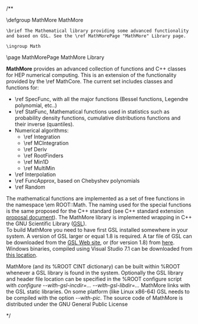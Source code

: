 
/** 

  \defgroup MathMore  MathMore

    \brief The Mathematical library providing some advanced functionality and based on GSL. See the \ref MathMorePage "MathMore" Library page. 

    \ingroup Math



\page MathMorePage MathMore Library

**MathMore** provides an advanced collection of functions and C++ classes for HEP numerical computing. This is an extension of the functionality provided by the \ref MathCore. The current set includes classes and functions for:

*   \ref SpecFunc, with all the major functions (Bessel functions, Legendre polynomial, etc..)
*   \ref StatFunc, Mathematical functions used in statistics such as probability density functions, cumulative distributions functions and their inverse (quantiles).
*   Numerical algorithms:
    *   \ref Integration
    *   \ref MCIntegration
    *   \ref Deriv
    *   \ref RootFinders
    *   \ref Min1D
    *   \ref MultiMin
*   \ref Interpolation
*   \ref FuncApprox, based on Chebyshev polynomials
*   \ref Random

The mathematical functions are implemented as a set of free functions in the namespace \em ROOT::Math. The naming used for the special functions is the same proposed for the C++ standard (see C++ standard extension [proposal document](http://www.open-std.org/jtc1/sc22/wg21/docs/papers/2004/n1687.pdf)). The MathMore library is implemented wrapping in C++ the GNU Scientific Library ([GSL](http://www.gnu.org/software/gsl)).   
To build MathMore you need to have first GSL installed somewhere in your system. A version of GSL larger or equal 1.8 is required. A tar file of GSL can be downloaded from the [GSL Web site](http://www.gnu.org/software/gsl/#downloading), or (for version 1.8) from [here](http://seal.web.cern.ch/seal/MathLibs/gsl-1.8.tar.gz). Windows binaries, compiled using Visual Studio 7.1 can be downloaded from [this location](http://seal.web.cern.ch/seal/MathLibs/GSL-1.8.zip).

MathMore (and its %ROOT CINT dictionary) can be built within %ROOT whenever a GSL library is found in the system. Optionally the GSL library and header file location can be specified in the %ROOT configure script with _configure --with-gsl-incdir=... --with-gsl-libdir=..._
MathMore links with the GSL static libraries. On some platform (like Linux x86-64)  GSL needs to be compiled with the option _--with-pic_.
The source code of MathMore is distributed under the GNU General Public License

*/
